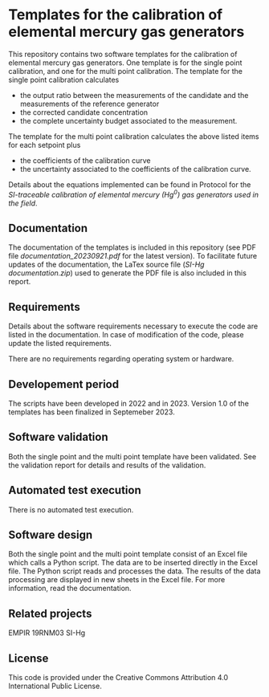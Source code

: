 # Templates for the calibration of elemental mercury gas generators
This repository contains two software templates for the calibration of elemental mercury gas generators. 
One template is for the single point calibration, and one for the multi point calibration.
The template for the single point calibration calculates 

* the output ratio between the measurements of the candidate and the measurements of the reference generator
* the corrected candidate concentration
* the complete uncertainty budget associated to the measurement.

The template for the multi point calibration calculates the above listed items for each setpoint plus

* the coefficients of the calibration curve
* the uncertainty associated to the coefficients of the calibration curve.

Details about the equations implemented can be found in Protocol for the *SI-traceable calibration of elemental mercury (Hg<sup>0</sup>) gas generators used in the field*.

## Documentation
The documentation of the templates is included in this repository (see PDF file *documentation_20230921.pdf* for the latest version).
To facilitate future updates of the documentation, the LaTex source file (*SI-Hg documentation.zip*) used to generate the PDF file is also included in this report.

## Requirements
Details about the software requirements necessary to execute the code are listed in the documentation.
In case of modification of the code, please update the listed requirements.

There are no requirements regarding operating system or hardware.

## Developement period
The scripts have been developed in 2022 and in 2023. 
Version 1.0 of the templates has been finalized in Septemeber 2023.

## Software validation
Both the single point and the multi point template have been validated. 
See the validation report for details and results of the validation.

## Automated test execution
There is no automated test execution.

## Software design
Both the single point and the multi point template consist of an Excel file which calls a Python script. 
The data are to be inserted directly in the Excel file. The Python script reads and processes the data. 
The results of the data processing are displayed in new sheets in the Excel file.
For more information, read the documentation.

## Related projects
EMPIR 19RNM03 SI-Hg

## License
This code is provided under the Creative Commons Attribution 4.0 International Public License.
